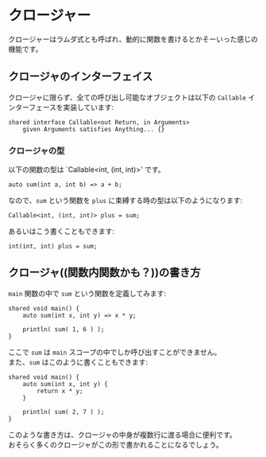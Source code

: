 # クロージャー

クロージャーはラムダ式とも呼ばれ、動的に関数を書けるとかそーいった感じの機能です。

## クロージャのインターフェイス

クロージャに限らず、全ての呼び出し可能なオブジェクトは以下の `Callable` インターフェースを実装しています:

```
shared interface Callable<out Return, in Arguments>
    given Arguments satisfies Anything... {}
```

### クロージャの型

以下の関数の型は `Callable<int, (int, int)>' です。

```
auto sum(int a, int b) => a + b;
```

なので、`sum` という関数を `plus` に束縛する時の型は以下のようになります:

```
Callable<int, (int, int)> plus = sum;
```

あるいはこう書くこともできます:

```
int(int, int) plus = sum;
```

## クロージャ((関数内関数かも？))の書き方

`main` 関数の中で `sum` という関数を定義してみます:

```
shared void main() {
    auto sum(int x, int y) => x * y;
    
    println( sum( 1, 6 ) );
}
```

ここで `sum` は `main` スコープの中でしか呼び出すことができません。  
また、`sum` はこのように書くこともできます:

```
shared void main() {
    auto sum(int x, int y) { 
        return x * y;
    }
    
    println( sum( 2, 7 ) );
}
```

このような書き方は、クロージャの中身が複数行に渡る場合に便利です。  
おそらく多くのクロージャがこの形で書かれることになるでしょう。
